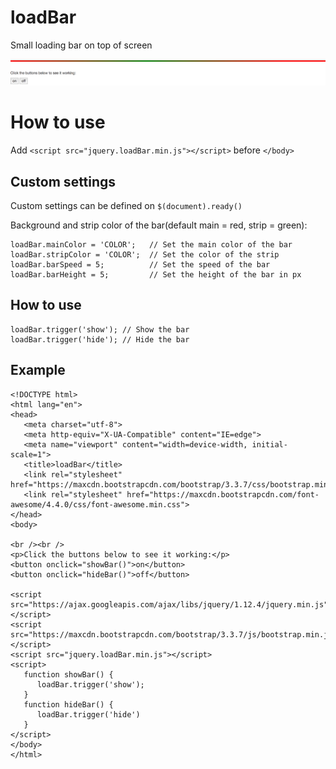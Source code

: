 # loadBar
Small loading bar on top of screen

![alt tag](https://github.com/yoannes/jQuery-loadBar/blob/master/bar_example.png)


# How to use
Add `<script src="jquery.loadBar.min.js"></script>` before `</body>`


## Custom settings
Custom settings can be defined on `$(document).ready()`

Background and strip color of the bar(default main = red, strip = green):
```
loadBar.mainColor = 'COLOR';   // Set the main color of the bar
loadBar.stripColor = 'COLOR';  // Set the color of the strip
loadBar.barSpeed = 5;          // Set the speed of the bar
loadBar.barHeight = 5;         // Set the height of the bar in px
```


## How to use
```
loadBar.trigger('show'); // Show the bar
loadBar.trigger('hide'); // Hide the bar
```


## Example
```
<!DOCTYPE html>
<html lang="en">
<head>
   <meta charset="utf-8">
   <meta http-equiv="X-UA-Compatible" content="IE=edge">
   <meta name="viewport" content="width=device-width, initial-scale=1">
   <title>loadBar</title>
   <link rel="stylesheet" href="https://maxcdn.bootstrapcdn.com/bootstrap/3.3.7/css/bootstrap.min.css">
   <link rel="stylesheet" href="https://maxcdn.bootstrapcdn.com/font-awesome/4.4.0/css/font-awesome.min.css">
</head>
<body>

<br /><br />
<p>Click the buttons below to see it working:</p>
<button onclick="showBar()">on</button>
<button onclick="hideBar()">off</button>

<script src="https://ajax.googleapis.com/ajax/libs/jquery/1.12.4/jquery.min.js"></script>
<script src="https://maxcdn.bootstrapcdn.com/bootstrap/3.3.7/js/bootstrap.min.js"></script>
<script src="jquery.loadBar.min.js"></script>
<script>
   function showBar() {
      loadBar.trigger('show');
   }
   function hideBar() {
      loadBar.trigger('hide')
   }
</script>
</body>
</html>

```
